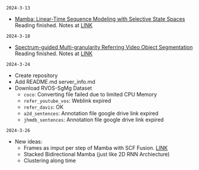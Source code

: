 `2024-3-13`
- [Mamba: Linear-Time Sequence Modeling with Selective State Spaces](https://arxiv.org/abs/2312.00752) Reading finished. Notes at [LINK](https://www.notion.so/ryan-ming/Mamba-Linear-Time-Sequence-Modeling-with-Selective-State-Spaces-e7b242b01ab145a0add7ff1a0c9796c9?pvs=4)



`2024-3-18`
- [Spectrum-guided Multi-granularity Referring Video Object Segmentation](https://arxiv.org/abs/2307.13537) Reading finished. Notes at [LINK](https://www.notion.so/ryan-ming/Spectrum-guided-Multi-granularity-Referring-Video-Object-Segmentation-4344952ce4794c68aa783b5d319da438?pvs=4)



`2024-3-24`
- Create repository
- Add README.md server_info.md
- Download RVOS-SgMg Dataset
  - `coco`: Converting file failed due to limited CPU Memory
  - `refer_youtube_vos`: Weblink expired
  - `refer_davis`: OK
  - `a2d_sentences`: Annotation file google drive link expired
  - `jhmdb_sentences`: Annotation file google drive link expired




`2024-3-26`
- New ideas:
  - Frames as imput per step of Mamba with SCF Fusion. [LINK](https://arxiv.org/abs/2307.09356)
  - Stacked Bidirectional Mamba (just like 2D RNN Archiecture)
  - Clustering along time

